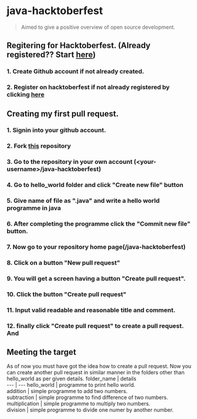 # java-hacktoberfest
> Aimed to give a positive overview of open source development.
## Regitering for Hacktoberfest. (Already registered?? Start [here](#creating-my-first-pull-request))
### 1. Create Github account if not already created.
### 2. Register on hacktoberfest if not already registered by clicking [here](https://hacktoberfest.digitalocean.com/)
## Creating my first pull request.
### 1. Signin into your github account.
### 2. Fork [this](https://github.com/sushish-kumar/java-hacktoberfest) repository 
### 3. Go to the repository in your own account (\<your-username\>/java-hacktoberfest)
### 4. Go to hello_world folder and click "Create new file" button
### 5. Give name of file as "<your-username>.java" and write a hello world programme in java
### 6. After completing the programme click the "Commit new file" button.
### 7. Now go to your repository home page(<your-username>/java-hacktoberfest)
### 8. Click on a button "New pull request" 
### 9. You will get a screen having a button "Create pull request".
### 10. Click the button "Create pull request"
### 11. Input valid readable and reasonable title and comment.
### 12. finally click "Create pull request" to create a pull request. And

## Meeting the target
As of now you must have got the idea how to create a pull request. Now you can create another pull request in similar manner in the folders other than hello_world as per given details.
folder_name | details  
--- | --- 
hello_world | programme to print hello world.  
addition | simple programme to add two numbers.  
subtraction | simple programme to find difference of two numbers.  
multiplication | simple programme to multiply two numbers.  
division | simple programme to divide one numer by another number.  